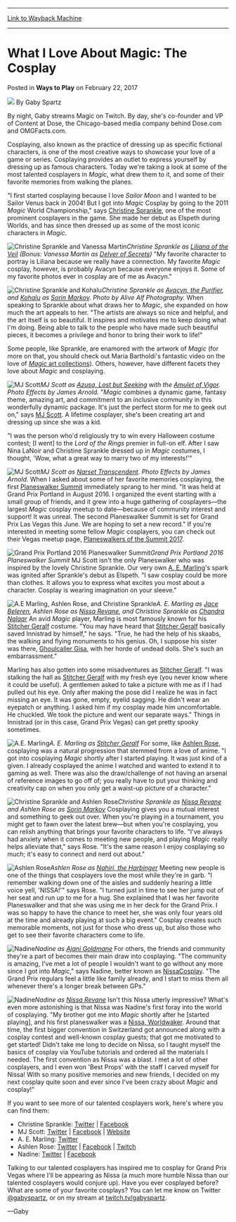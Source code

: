 
---
[Link to Wayback Machine](https://web.archive.org/web/20170225005135/http://magic.wizards.com/en/articles/archive/ways-play/what-i-love-about-magic-cosplay-2017-02-22)

[_metadata_:author]:- "Gaby Spartz"
[_metadata_:description]:- "Cosplay is an opportunity for many Magic players to connect with their favorite characters on a personal level."
[_metadata_:generator]:- "Drupal 7 (http://drupal.org)"
[_metadata_:node]:- "1126041"
[_metadata_:publish_date]:- "2017-02-22"
[_metadata_:source]:- "div-main-content"
[_metadata_:title]:- "What I Love About Magic: The Cosplay"
[_metadata_:wayback_capture_timestamp]:- "2017-02-25 00:51:35"
[_metadata_:wayback_raw_url]:- "https://web.archive.org/web/20170225005135id_/http://magic.wizards.com/en/articles/archive/ways-play/what-i-love-about-magic-cosplay-2017-02-22"
[_metadata_:wayback_url]:- "http://magic.wizards.com/en/articles/archive/ways-play/what-i-love-about-magic-cosplay-2017-02-22"
---


What I Love About Magic: The Cosplay
====================================



 Posted in **Ways to Play**
 on February 22, 2017 






![](https://media.magic.wizards.com/styles/auth_small/public/images/person/authorpic_gabyspartz_0.jpg)
By Gaby Spartz




 By night, Gaby streams Magic on Twitch. By day, she's co-founder and VP of Content at Dose, the Chicago-based media company behind Dose.com and OMGFacts.com. 






Cosplaying, also known as the practice of dressing up as specific fictional characters, is one of the most creative ways to showcase your love of a game or series. Cosplaying provides an outlet to express yourself by dressing up as famous characters. Today we're taking a look at some of the most talented cosplayers in *Magic*, what drew them to it, and some of their favorite memories from walking the planes.


"I first started cosplaying because I love *Sailor Moon* and I wanted to be Sailor Venus back in 2004! But I got into *Magic* Cosplay by going to the 2011 *Magic* World Championship," says [Christine Sprankle](https://twitter.com/cspranklerun), one of the most prominent cosplayers in the game. She made her debut as Elspeth during Worlds, and has since then dressed up as some of the most iconic characters in *Magic*.



![Christine Sprankle and Vanessa Martin](https://media.wizards.com/2017/images/daily/WP20170222_Liliana.jpg)*Christine Sprankle as [Liliana of the Veil](http://gatherer.wizards.com/Pages/Card/Details.aspx?name=Liliana+of+the+Veil) (Bonus: Vanessa Martin as [Delver of Secrets](http://gatherer.wizards.com/Pages/Card/Details.aspx?name=Delver+of+Secrets))*
"My favorite character to portray is Liliana because we really have a connection. My favorite *Magic* cosplay, however, is probably Avacyn because everyone enjoys it. Some of my favorite photos ever in cosplay are of me as Avacyn."



![Christine Sprankle and Kohalu](https://media.wizards.com/2017/images/daily/WP20170222_Avacyn-Sorin.jpg)*Christine Sprankle as [Avacyn, the Purifier](http://gatherer.wizards.com/Pages/Card/Details.aspx?name=Avacyn%2C+the+Purifier), and [Kohalu](http://www.facebook.com/KohaluCosplay/) as [Sorin Markov](http://gatherer.wizards.com/Pages/Card/Details.aspx?name=Sorin+Markov). Photo by Alive Alf Photography.*
When speaking to Sprankle about what draws her to *Magic*, she expanded on how much the art appeals to her. "The artists are always so nice and helpful, and the art itself is so beautiful. It inspires and motivates me to keep doing what I'm doing. Being able to talk to the people who have made such beautiful pieces, it becomes a privilege and honor to bring their work to life!"


Some people, like Sprankle, are enamored with the artwork of *Magic* (for more on that, you should check out Maria Bartholdi's fantastic video on the love of [*Magic* art collections](https://www.youtube.com/watch?v=XGhek3IXAtM)). Others, however, have different facets they love about *Magic* and cosplaying.



![MJ Scott](https://media.wizards.com/2017/images/daily/WP20170222_Azusa-Amulet.jpg)*MJ Scott as [Azusa, Lost but Seeking](http://gatherer.wizards.com/Pages/Card/Details.aspx?name=Azusa%2C+Lost+but+Seeking) with the [Amulet of Vigor](http://gatherer.wizards.com/Pages/Card/Details.aspx?name=Amulet+of+Vigor). Photo Effects by James Arnold.*
"*Magic* combines a dynamic game, fantasy theme, amazing art, and commitment to an inclusive community in this wonderfully dynamic package. It's just the perfect storm for me to geek out on," says [MJ Scott](https://www.facebook.com/moxycosplay/). A lifetime cosplayer, she's been creating art and dressing up since she was a kid.


"I was the person who'd religiously try to win every Halloween costume contest; [I went] to the *Lord of the Rings* premier in full-on elf. After I saw Nina LaNoir and Christine Sprankle dressed up in *Magic* costumes, I thought, 'Wow, what a great way to marry two of my interests!'"



![MJ Scott](https://media.wizards.com/2017/images/daily/WP20170222_Narset.jpg)*MJ Scott as [Narset Transcendent](http://gatherer.wizards.com/Pages/Card/Details.aspx?name=Narset+Transcendent). Photo Effects by James Arnold.*
When I asked about some of her favorite memories cosplaying, the first [Planeswalker Summit](http://magic.wizards.com/en/events/coverage/gppor16/a-meeting-of-mages-planeswalker-summit-2016-08-14) immediately sprang to her mind. "It was held at Grand Prix Portland in August 2016. I organized the event starting with a small group of friends, and it grew into a huge gathering of cosplayers—the largest *Magic* cosplay meetup to date—because of community interest and support! It was unreal. The second Planeswalker Summit is set for Grand Prix Las Vegas this June. We are hoping to set a new record." If you're interested in meeting some fellow *Magic* cosplayers, you can check out their Vegas meetup page, [Planeswalkers of the Summit 2017](https://www.facebook.com/groups/160458181025016/).



![Grand Prix Portland 2016 Planeswalker Summit](https://media.wizards.com/2017/images/daily/WP20170222_PW-Summit.jpg)*Grand Prix Portland 2016 Planeswalker Summit*
MJ Scott isn't the only Planeswalker who was inspired by the lovely Christine Sprankle. Our very own [A. E. Marling](https://twitter.com/aemarling)'s spark was ignited after Sprankle's debut as Elspeth. "I saw cosplay could be more than clothes. It allows you to express what excites you most about a character. Cosplay is wearing imagination on your sleeve."



![A.E Marling, Ashlen Rose, and Christine Sprankle](https://media.wizards.com/2017/images/daily/WP20170222_Gatewatch.jpg)*A. E. Marling as [Jace Beleren](http://gatherer.wizards.com/Pages/Card/Details.aspx?name=Jace+Beleren), Ashlen Rose as [Nissa Revane](http://gatherer.wizards.com/Pages/Card/Details.aspx?name=Nissa+Revane), and Christine Sprankle as [Chandra Nalaar](http://gatherer.wizards.com/Pages/Card/Details.aspx?name=Chandra+Nalaar)*
An avid *Magic* player, Marling is most famously known for his [Stitcher Geralf](http://gatherer.wizards.com/Pages/Card/Details.aspx?name=Stitcher+Geralf) costume. "You may have heard that [Stitcher Geralf](http://gatherer.wizards.com/Pages/Card/Details.aspx?name=Stitcher+Geralf) basically saved Innistrad by himself," he says. "True, he had the help of his skaabs, the walking and flying monuments to his genius. Oh, I suppose his sister was there, [Ghoulcaller Gisa](http://gatherer.wizards.com/Pages/Card/Details.aspx?name=Ghoulcaller+Gisa), with her horde of undead dolls. She's such an embarrassment."


Marling has also gotten into some misadventures as [Stitcher Geralf](http://gatherer.wizards.com/Pages/Card/Details.aspx?name=Stitcher+Geralf). "I was stalking the hall as [Stitcher Geralf](http://gatherer.wizards.com/Pages/Card/Details.aspx?name=Stitcher+Geralf) with my fresh eye (you never know where it could be useful). A gentlemen asked to take a picture with me as if I had pulled out his eye. Only after making the pose did I realize he was in fact missing an eye. It was gone, empty, eyelid sagging. He didn't wear an eyepatch or anything. I asked him if my cosplay made him uncomfortable. He chuckled. We took the picture and went our separate ways." Things in Innistrad (or in this case, Grand Prix Vegas) can get pretty spooky sometimes.



![A.E. Marling](https://media.wizards.com/2017/images/daily/WP20170222_Geralf.jpg)*A. E. Marling as [Stitcher Geralf](http://gatherer.wizards.com/Pages/Card/Details.aspx?name=Stitcher+Geralf)*
For some, like [Ashlen Rose](https://twitter.com/AshlenRose), cosplaying was a natural progression that stemmed from a love of anime. "I got into cosplaying *Magic* shortly after I started playing. It was just kind of a given. I already cosplayed the anime I watched and wanted to extend it to gaming as well. There was also the draw/challenge of not having an arsenal of reference images to go off of; you really have to put your thinking and creativity cap on when you only get a waist-up picture of a character."



![Christine Sprankle and Ashlen Rose](https://media.wizards.com/2017/images/daily/WP20170222_Nissa-Sorin.jpg)*Christine Sprankle as [Nissa Revane](http://gatherer.wizards.com/Pages/Card/Details.aspx?name=Nissa+Revane) and Ashlen Rose as [Sorin Markov](http://gatherer.wizards.com/Pages/Card/Details.aspx?name=Sorin+Markov)*
Cosplaying gives you a mutual interest and something to geek out over. When you're playing in a tournament, you might get to fawn over the latest brew—but when you're cosplaying, you can relish anything that brings your favorite characters to life. "I've always had anxiety when it comes to meeting new people, and playing *Magic* really helps alleviate that," says Rose. "It's the same reason I enjoy cosplaying so much; it's easy to connect and nerd out about."



![Ashlen Rose](https://media.wizards.com/2017/images/daily/WP20170222_Nahiri.jpg)*Ashlen Rose as [Nahiri, the Harbinger](http://gatherer.wizards.com/Pages/Card/Details.aspx?name=Nahiri%2C+the+Harbinger)*
Meeting new people is one of the things that cosplayers love the most while they're in garb. "I remember walking down one of the aisles and suddenly hearing a little voice yell, 'NISSA!'" says Rose. "I turned just in time to see her jump out of her seat and run up to me for a hug. She explained that I was her favorite Planeswalker and that she was using me in her deck for the Grand Prix. I was so happy to have the chance to meet her, she was only four years old at the time and already playing at such a big event." Cosplay creates such memorable moments, not just for those who dress up, but also those who get to see their favorite characters come to life.



![Nadine](https://media.wizards.com/2017/images/daily/WP20170222_Ajani.jpg)*Nadine as [Ajani Goldmane](http://gatherer.wizards.com/Pages/Card/Details.aspx?name=Ajani+Goldmane)*
For others, the friends and community they're a part of becomes their main draw into cosplaying. "The community is amazing, I've met a lot of people I wouldn't want to go without any more since I got into *Magic*," says Nadine, better known as [NissaCosplay](https://www.facebook.com/nissacosplay/). "The Grand Prix regulars feel a little like family already, and I start to miss them all whenever there's a longer break between GPs."



![Nadine](https://media.wizards.com/2017/images/daily/WP20170222_Nissa.jpg)*Nadine as [Nissa Revane](http://gatherer.wizards.com/Pages/Card/Details.aspx?name=Nissa+Revane)*
Isn't this Nissa utterly impressive? What's even more astonishing is that Nissa was Nadine's first foray into the world of cosplaying. "My brother got me into *Magic* shortly after he [started playing], and his first planeswalker was a [Nissa, Worldwaker](http://gatherer.wizards.com/Pages/Card/Details.aspx?name=Nissa%2C+Worldwaker). Around that time, the first bigger convention in Switzerland got announced along with a cosplay contest and well-known cosplay guests; that got me motivated to get started! Didn't take me long to decide on Nissa, so I taught myself the basics of cosplay via YouTube tutorials and ordered all the materials I needed. The first convention as Nissa was a blast. I met a lot of other cosplayers, and I even won 'Best Props' with the staff I carved myself for Nissa! With so many positive memories and new friends, I decided on my next cosplay quite soon and ever since I've been crazy about *Magic* and cosplay!"


If you want to see more of our talented cosplayers work, here's where you can find them:


* Christine Sprankle: [Twitter](https://twitter.com/cspranklerun) | [Facebook](https://www.facebook.com/CSprankleCosplay/)
* MJ Scott: [Twitter](https://twitter.com/moxymtg) | [Facebook](https://www.facebook.com/moxycosplay/) | [Website](http://www.moxymtg.com/)
* A. E. Marling: [Twitter](https://twitter.com/aemarling)
* Ashlen Rose: [Twitter](https://twitter.com/AshlenRose) | [Facebook](https://www.facebook.com/Miss.Ashlenrose/) | [Twitch](https://www.twitch.tv/ashlen_rose)
* Nadine: [Twitter](https://twitter.com/nissacosplay?lang=en) | [Facebook](https://www.facebook.com/nissacosplay/)

Talking to our talented cosplayers has inspired me to cosplay for Grand Prix Vegas where I'll be appearing as Nissa (a much more humble Nissa than our talented cosplayers would conjure up). Have you ever cosplayed before? What are some of your favorite cosplays? You can let me know on Twitter [@gabyspartz](http://twitter.com/gabyspartz), or on my stream at [twitch.tv/gabyspartz](http://twitch.tv/gabyspartz).


—Gaby







